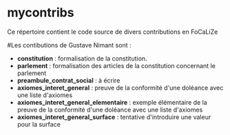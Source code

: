 mycontribs
==

<p>Ce répertoire contient le code source de divers contributions en FoCaLiZe</p>

#Les contibutions de Gustave Nimant sont :

* __constitution__ : formalisation de la constitution.
* __parlement__ : formalisation des articles de la constitution concernant le parlement 
* __preambule_contrat_social__ : à écrire
* __axiomes_interet_general__ : preuve de la conformité d'une doléance avec une liste d'axiomes
* __axiomes_interet_general_elementaire__ : exemple élémentaire de la preuve de la conformité d'une doléance avec une liste d'axiomes
* __axiomes_interet_general_surface__ : tentative d'introduire une valeur pour la surface